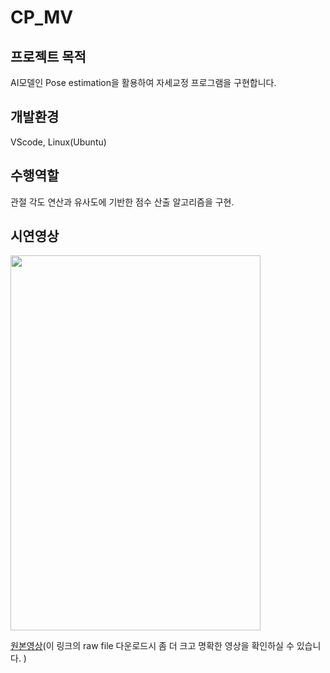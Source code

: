 # CP_MV
## 프로젝트 목적
AI모델인 Pose estimation을 활용하여 자세교정 프로그램을 구현합니다.<br/> 
## 개발환경
VScode, Linux(Ubuntu)
## 수행역할
관절 각도 연산과 유사도에 기반한 점수 산출 알고리즘을 구현.
## 시연영상
<img src="" width=400 height=600>

[원본영상]()(이 링크의 raw file 다운로드시 좀 더 크고 명확한 영상을 확인하실 수 있습니다. ) 
